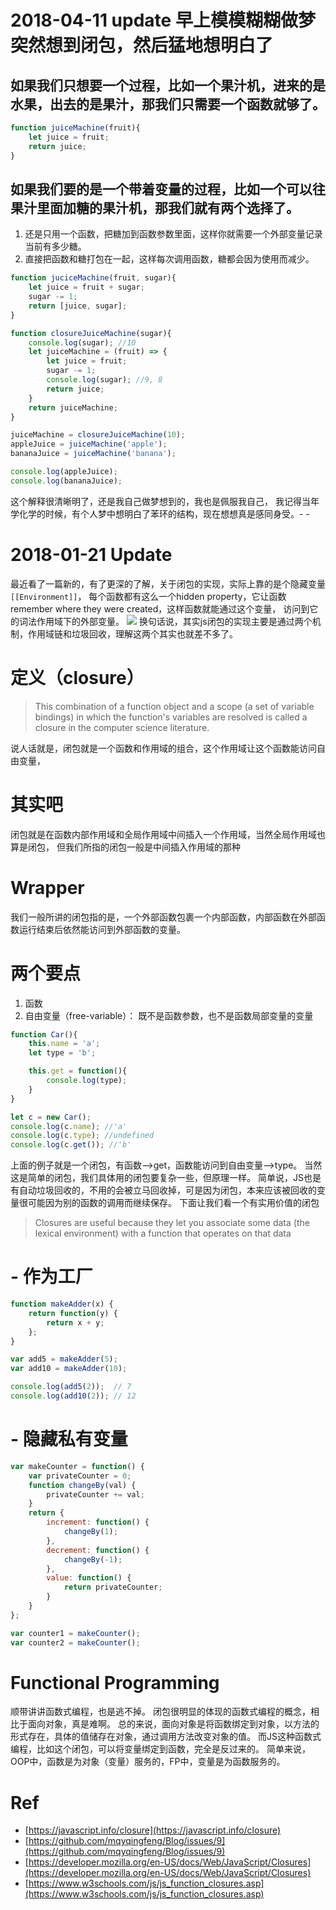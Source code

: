 # 2018-04-11 update 早上模模糊糊做梦突然想到闭包，然后猛地想明白了
## 如果我们只想要一个过程，比如一个果汁机，进来的是水果，出去的是果汁，那我们只需要一个函数就够了。

```javascript
function juiceMachine(fruit){
    let juice = fruit;
    return juice;
}
```

## 如果我们要的是一个带着变量的过程，比如一个可以往果汁里面加糖的果汁机，那我们就有两个选择了。
1. 还是只用一个函数，把糖加到函数参数里面，这样你就需要一个外部变量记录当前有多少糖。
2. 直接把函数和糖打包在一起，这样每次调用函数，糖都会因为使用而减少。

```javascript
function juciceMachine(fruit, sugar){
    let juice = fruit + sugar;
    sugar -= 1;
    return [juice, sugar];
}

function closureJuiceMachine(sugar){
    console.log(sugar); //10
    let juiceMachine = (fruit) => {
        let juice = fruit;
        sugar -= 1;
        console.log(sugar); //9, 8
        return juice;
    }
    return juiceMachine;
}

juiceMachine = closureJuiceMachine(10);
appleJuice = juiceMachine('apple');
bananaJuice = juiceMachine('banana');

console.log(appleJuice);
console.log(bananaJuice);
```

这个解释很清晰明了，还是我自己做梦想到的，我也是佩服我自己，
我记得当年学化学的时候，有个人梦中想明白了苯环的结构，现在想想真是感同身受。- -

# 2018-01-21 Update
最近看了一篇新的，有了更深的了解，关于闭包的实现，实际上靠的是个隐藏变量`[[Environment]]`，
每个函数都有这么一个hidden property，它让函数remember where they were created，这样函数就能通过这个变量，
访问到它的词法作用域下的外部变量。
![]([[enviroment]].png)
换句话说，其实js闭包的实现主要是通过两个机制，作用域链和垃圾回收，理解这两个其实也就差不多了。

# 定义（closure）
> This combination of a function object and a scope (a set of variable bindings) 
in which the function's variables are resolved is called a closure in the computer science literature.

说人话就是，闭包就是一个函数和作用域的组合，这个作用域让这个函数能访问自由变量，

# 其实吧
闭包就是在函数内部作用域和全局作用域中间插入一个作用域，当然全局作用域也算是闭包，
但我们所指的闭包一般是中间插入作用域的那种

# Wrapper
我们一般所讲的闭包指的是，一个外部函数包裹一个内部函数，内部函数在外部函数运行结束后依然能访问到外部函数的变量。

# 两个要点
1. 函数
2. 自由变量（free-variable）： 既不是函数参数，也不是函数局部变量的变量

```javascript
function Car(){
    this.name = 'a';
    let type = 'b';

    this.get = function(){
        console.log(type);
    }    
}

let c = new Car();
console.log(c.name); //'a'
console.log(c.type); //undefined
console.log(c.get()); //'b'
```

上面的例子就是一个闭包，有函数-->get，函数能访问到自由变量-->type。
当然这是简单的闭包，我们具体用的闭包要复杂一些，但原理一样。
简单说，JS也是有自动垃圾回收的，不用的会被立马回收掉，可是因为闭包，本来应该被回收的变量很可能因为别的函数的调用而继续保存。
下面让我们看一个有实用价值的闭包
> Closures are useful because they let you associate some data (the lexical environment)
with a function that operates on that data


# - 作为工厂
```javascript
function makeAdder(x) {
    return function(y) {
        return x + y;
    };
}

var add5 = makeAdder(5);
var add10 = makeAdder(10);

console.log(add5(2));  // 7
console.log(add10(2)); // 12
```

# - 隐藏私有变量
```javascript
var makeCounter = function() {
    var privateCounter = 0;
    function changeBy(val) {
        privateCounter += val;
    }
    return {
        increment: function() {
            changeBy(1);
        },
        decrement: function() {
            changeBy(-1);
        },
        value: function() {
            return privateCounter;
        }
    }  
};

var counter1 = makeCounter();
var counter2 = makeCounter();
```

# Functional Programming
顺带讲讲函数式编程，也是逃不掉。
闭包很明显的体现的函数式编程的概念，相比于面向对象，真是难啊。
总的来说，面向对象是将函数绑定到对象，以方法的形式存在，具体的值储存在对象，通过调用方法改变对象的值。
而JS这种函数式编程，比如这个闭包，可以将变量绑定到函数，完全是反过来的。
简单来说，OOP中，函数是为对象（变量）服务的，FP中，变量是为函数服务的。

# Ref
- [https://javascript.info/closure](https://javascript.info/closure)
- [https://github.com/mqyqingfeng/Blog/issues/9](https://github.com/mqyqingfeng/Blog/issues/9)
- [https://developer.mozilla.org/en-US/docs/Web/JavaScript/Closures](https://developer.mozilla.org/en-US/docs/Web/JavaScript/Closures)
- [https://www.w3schools.com/js/js_function_closures.asp](https://www.w3schools.com/js/js_function_closures.asp)